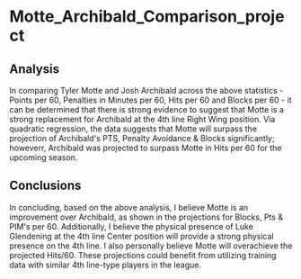 # Motte_Archibald_Comparison_project

## Analysis
In comparing Tyler Motte and Josh Archibald across the above statistics - Points per 60, Penalties in Minutes per 60, Hits per 60 and Blocks per 60 - it can be determined that there is strong evidence to suggest that Motte is a strong replacement for Archibald at the 4th line Right Wing position. Via quadratic regression, the data suggests that Motte will surpass the projection of Archibald's PTS, Penalty Avoidance & Blocks significantly; howeverr, Archibald was projected to surpass Motte in Hits per 60 for the upcoming season.

## Conclusions
In concluding, based on the above analysis, I believe Motte is an improvement over Archibald, as shown in the projections for Blocks, Pts & PIM's per 60. Additionally, I believe the physical presence of Luke Glendening at the 4th line Center position will provide a strong physical presence on the 4th line. I also personally believe Motte will overachieve the projected Hits/60. These projections could benefit from utilizing training data with similar 4th line-type players in the league.